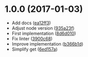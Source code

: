 <a name="1.0.0"></a>
# 1.0.0 (2017-01-03)

* Add docs ([ea12ff3](https://github.com/kikobeats/hyperdiff/commit/ea12ff3))
* Adjust node version ([935a23f](https://github.com/kikobeats/hyperdiff/commit/935a23f))
* First implementation ([8d6d010](https://github.com/kikobeats/hyperdiff/commit/8d6d010))
* Fix linter ([3900c68](https://github.com/kikobeats/hyperdiff/commit/3900c68))
* Improve implementation ([b366b1d](https://github.com/kikobeats/hyperdiff/commit/b366b1d))
* Simplify get ([6ed157a](https://github.com/kikobeats/hyperdiff/commit/6ed157a))



